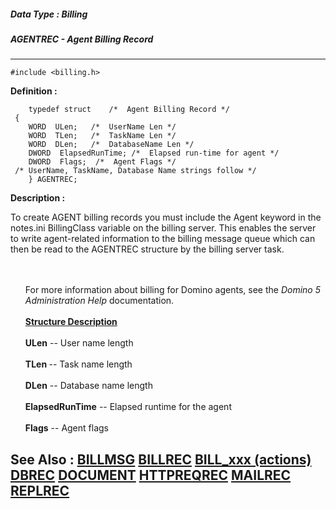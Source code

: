 ##### Data Type : Billing
##### AGENTREC - Agent Billing Record
---
```
#include <billing.h>
```

**Definition :**
```
	typedef struct    /*  Agent Billing Record */
 {
    WORD  ULen;   /*  UserName Len */
    WORD  TLen;   /*  TaskName Len */
    WORD  DLen;   /*  DatabaseName Len */
    DWORD  ElapsedRunTime; /*  Elapsed run-time for agent */
    DWORD  Flags;  /*  Agent Flags */
 /* UserName, TaskName, Database Name strings follow */
    } AGENTREC;

```

**Description :**

To create AGENT billing records you must include the Agent keyword in the notes.ini BillingClass variable on the billing server.  This enables the server to write agent-related information to the billing message queue which can then be read to the AGENTREC structure by the billing server task.
<ul><br>
<br>
For more information about billing for Domino agents, see the<i> Domino 5 Administration Help </i>documentation.<br>
<br>
<b><u>Structure Description</u></b><br>
<br>
<b>ULen</b> -- User name length<br>
<br>
<b>TLen </b>-- Task name length<br>
<br>
<b>DLen</b> -- Database name length<br>
<br>
<b>ElapsedRunTime</b> -- Elapsed runtime for the agent<br>
<br>
<b>Flags</b> -- Agent flags</ul>



**See Also :**
[BILLMSG](/domino-c-api-docs/reference/Data/BILLMSG)
[BILLREC](/domino-c-api-docs/reference/Data/BILLREC)
[BILL_xxx (actions)](/domino-c-api-docs/reference/Symb/BILL_xxx (actions))
[DBREC](/domino-c-api-docs/reference/Data/DBREC)
[DOCUMENT](/domino-c-api-docs/reference/Data/DOCUMENT)
[HTTPREQREC](/domino-c-api-docs/reference/Data/HTTPREQREC)
[MAILREC](/domino-c-api-docs/reference/Data/MAILREC)
[REPLREC](/domino-c-api-docs/reference/Data/REPLREC)
---
